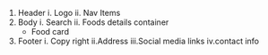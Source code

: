 <!-- Component Planning -->
<!-- This is a pratice project not for any commercial bussiness. -->

1. Header
   i. Logo
   ii. Nav Items
2. Body
   i. Search
   ii. Foods details container
   - Food card
3. Footer
   i. Copy right
   ii.Address
   iii.Social media links
   iv.contact info
